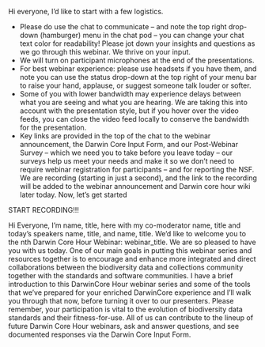 Hi everyone, I’d like to start with a few logistics.

- Please do use the chat to communicate – and note the top right drop-down (hamburger) menu in the chat pod – you can change your chat text color for readability! Please jot down your insights and questions as we go through this webinar. We thrive on your input.
- We will turn on participant microphones at the end of the presentations.
- For best webinar experience: please use headsets if you have them, and note you can use the status drop-down at the top right of your menu bar to raise your hand, applause, or suggest someone talk louder or softer.
- Some of you with lower bandwidth may experience delays between what you are seeing and what you are hearing. We are taking this into account with the presentation style, but if you hover over the video feeds, you can close the video feed locally to conserve the bandwidth for the presentation.
- Key links are provided in the top of the chat to the webinar announcement, the Darwin Core Input Form, and our Post-Webinar Survey – which we need you to take before you leave today – our surveys help us meet your needs and make it so we don’t need to require webinar registration for participants – and for reporting the NSF. We are recording (starting in just a second), and the link to the recording will be added to the webinar announcement and Darwin core hour wiki later today. Now, let’s get started

START RECORDING!!!

Hi Everyone, I’m name, title, here with my co-moderator name, title and today’s speakers name, title, and name, title. We’d like to welcome you to the nth Darwin Core Hour Webinar: webinar_title. We are so pleased to have you with us today. One of our main goals in putting this webinar series and resources together is to encourage and enhance more integrated and direct collaborations between the biodiversity data and collections community together with the standards and software communities. I have a brief introduction to this DarwinCore Hour webinar series and some of the tools that we’ve prepared for your enriched DarwinCore experience and I’ll walk you through that now, before turning it over to our presenters. Please remember, your participation is vital to the evolution of biodiversity data standards and their fitness-for-use. All of us can contribute to the lineup of future Darwin Core Hour webinars, ask and answer questions, and see documented responses via the Darwin Core Input Form.
